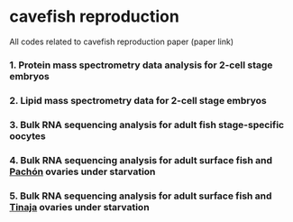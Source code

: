 # cavefish reproduction
All codes related to cavefish reproduction paper
(paper link)

### 1. Protein mass spectrometry data analysis for 2-cell stage embryos 
### 2. Lipid mass spectrometry data for 2-cell stage embryos
### 3. Bulk RNA sequencing analysis for adult fish stage-specific oocytes
### 4. Bulk RNA sequencing analysis for adult surface fish and <ins>Pachón</ins> ovaries under starvation
### 5. Bulk RNA sequencing analysis for adult surface fish and <ins>Tinaja</ins> ovaries under starvation
